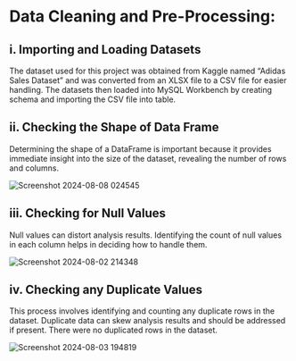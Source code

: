 # Data Cleaning and Pre-Processing: #

## i. Importing and Loading Datasets ##

The dataset used for this project was obtained from Kaggle named “Adidas Sales Dataset” and was converted from an XLSX file to a CSV file for easier handling. The datasets then loaded into MySQL Workbench by creating schema and importing the CSV file into table.

## ii. Checking the Shape of Data Frame ##
Determining the shape of a DataFrame is important because it provides immediate insight into the size of the dataset, revealing the number of rows and columns.

![Screenshot 2024-08-08 024545](https://github.com/user-attachments/assets/d2209599-355d-4b34-8c98-bfaa47b33644)

## iii. Checking for Null Values ##
Null values can distort analysis results. Identifying the count of null values in each column helps in deciding how to handle them.

![Screenshot 2024-08-02 214348](https://github.com/user-attachments/assets/0eaed67f-5c1f-4368-8ac7-f5d3f55cb3a3)

## iv. Checking any Duplicate Values ##
This process involves identifying and counting any duplicate rows in the dataset. Duplicate data can skew analysis results and should be addressed if present. There were no duplicated rows in the dataset.

![Screenshot 2024-08-03 194819](https://github.com/user-attachments/assets/d64003b1-0ccf-450a-a0fd-02c1ed11f1ab)










